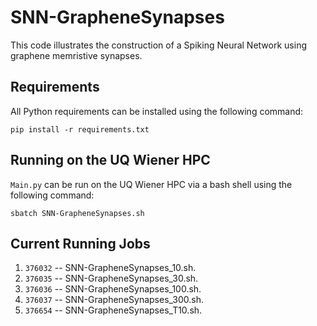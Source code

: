 # SNN-GrapheneSynapses

This code illustrates the construction of a Spiking Neural Network using graphene memristive synapses.

## Requirements

All Python requirements can be installed using the following command:

```
pip install -r requirements.txt
```

## Running on the UQ Wiener HPC

`Main.py` can be run on the UQ Wiener HPC via a bash shell using the following command:

```
sbatch SNN-GrapheneSynapses.sh
```

## Current Running Jobs
1. `376032` -- SNN-GrapheneSynapses_10.sh.
2. `376035` -- SNN-GrapheneSynapses_30.sh.
3. `376036` -- SNN-GrapheneSynapses_100.sh.
4. `376037` -- SNN-GrapheneSynapses_300.sh.
5. `376654` -- SNN-GrapheneSynapses_T10.sh.